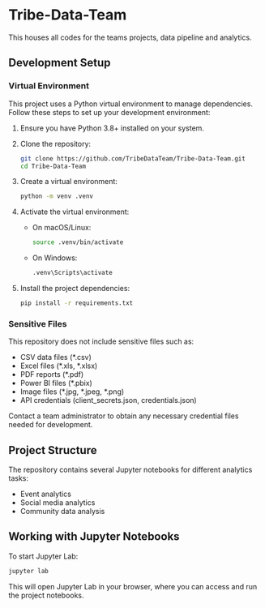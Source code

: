 # Tribe-Data-Team
This houses all codes for the teams projects, data pipeline and analytics.

## Development Setup

### Virtual Environment

This project uses a Python virtual environment to manage dependencies. Follow these steps to set up your development environment:

1. Ensure you have Python 3.8+ installed on your system.

2. Clone the repository:
   ```bash
   git clone https://github.com/TribeDataTeam/Tribe-Data-Team.git
   cd Tribe-Data-Team
   ```

3. Create a virtual environment:
   ```bash
   python -m venv .venv
   ```

4. Activate the virtual environment:
   - On macOS/Linux:
     ```bash
     source .venv/bin/activate
     ```
   - On Windows:
     ```bash
     .venv\Scripts\activate
     ```

5. Install the project dependencies:
   ```bash
   pip install -r requirements.txt
   ```

### Sensitive Files

This repository does not include sensitive files such as:
- CSV data files (*.csv)
- Excel files (*.xls, *.xlsx)
- PDF reports (*.pdf)
- Power BI files (*.pbix)
- Image files (*.jpg, *.jpeg, *.png)
- API credentials (client_secrets.json, credentials.json)

Contact a team administrator to obtain any necessary credential files needed for development.

## Project Structure

The repository contains several Jupyter notebooks for different analytics tasks:
- Event analytics
- Social media analytics
- Community data analysis

## Working with Jupyter Notebooks

To start Jupyter Lab:
```bash
jupyter lab
```

This will open Jupyter Lab in your browser, where you can access and run the project notebooks. 
